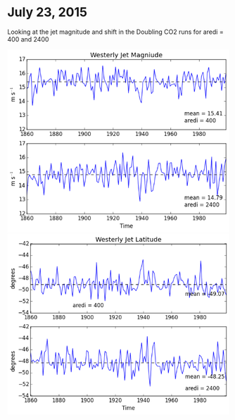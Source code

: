 # July 23, 2015

Looking at the jet magnitude and shift in the Doubling CO2 runs for 
aredi = 400 and 2400

![](files/doubling_u850_max_djf_timeseries_07232015.png)
![](files/doubling_u850_lat_djf_timeseries_07232015.png)
